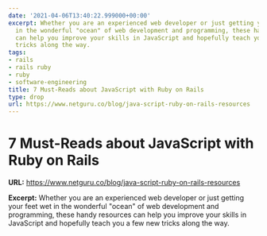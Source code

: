 ```yaml
---
date: '2021-04-06T13:40:22.999000+00:00'
excerpt: Whether you are an experienced web developer or just getting your feet wet
  in the wonderful "ocean" of web development and programming, these handy resources
  can help you improve your skills in JavaScript and hopefully teach you a few new
  tricks along the way.
tags:
- rails
- rails ruby
- ruby
- software-engineering
title: 7 Must-Reads about JavaScript with Ruby on Rails
type: drop
url: https://www.netguru.co/blog/java-script-ruby-on-rails-resources
---
```


# 7 Must-Reads about JavaScript with Ruby on Rails

**URL:** https://www.netguru.co/blog/java-script-ruby-on-rails-resources

**Excerpt:** Whether you are an experienced web developer or just getting your feet wet in the wonderful "ocean" of web development and programming, these handy resources can help you improve your skills in JavaScript and hopefully teach you a few new tricks along the way.
